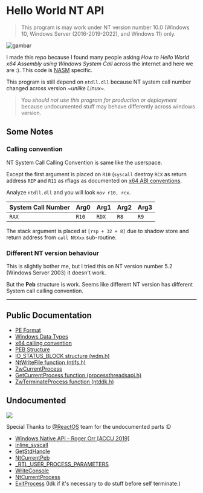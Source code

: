 # Hello World NT API

> This program is may work under NT version number 10.0 (Windows 10, Windows Server (2016-2019-2022), and Windows 11) only.

![gambar](https://user-images.githubusercontent.com/86765295/208801010-ce0c49d5-9c6c-4c4d-b470-9eb6a3be9b0d.png)

I made this repo because I found many people asking _How to Hello World x64 Assembly using Windows System Call_ across the internet and here we are :). This code is [NASM](https://nasm.us/) specific.

This program is still depend on `ntdll.dll` because NT system call number changed across version _~unlike Linux~_.

> You _should not use this program for production or deployment_ because undocumented stuff may behave differently across windows version.

## Some Notes
### Calling convention
NT System Call Calling Convention is same like the userspace.

Except the first argument is placed on `R10` (`syscall` destroy `RCX` as return address `RIP` and `R11` as rflags as documented on [x64 ABI conventions](https://learn.microsoft.com/en-us/cpp/build/x64-software-conventions?view=msvc-170#register-volatility-and-preservation). 

Analyze `ntdll.dll` and you will look `mov r10, rcx`.

| System Call Number | Arg0 | Arg1 | Arg2 | Arg3 |
| ------------------ | ---- | ---- | ---- | ---- |
| `RAX` | `R10` | `RDX` | `R8` | `R9` |

The stack argument is placed at `[rsp + 32 + 8]` due to shadow store and return address from `call NtXxx` sub-routine.

### Different NT version behaviour

This is slightly bother me, but I tried this on NT version number 5.2 (Windows Server 2003) it doesn't work.

But the **Peb** structure is work. Seems like different NT version has different System call calling convention.

-------

## Public Documentation

- [PE Format](https://learn.microsoft.com/en-us/windows/win32/debug/pe-format)
- [Windows Data Types](https://learn.microsoft.com/en-us/windows/win32/winprog/windows-data-types)
- [x64 calling convention](https://learn.microsoft.com/en-us/cpp/build/x64-calling-convention?view=msvc-170)
- [PEB Structure](https://learn.microsoft.com/en-us/windows/win32/api/winternl/ns-winternl-peb)
- [IO_STATUS_BLOCK structure (wdm.h)](https://learn.microsoft.com/en-us/windows-hardware/drivers/ddi/wdm/ns-wdm-_io_status_block)
- [NtWriteFile function (ntifs.h)](https://learn.microsoft.com/en-us/windows-hardware/drivers/ddi/ntifs/nf-ntifs-ntwritefile)
- [ZwCurrentProcess](https://learn.microsoft.com/en-us/windows-hardware/drivers/kernel/zwcurrentprocess)
- [GetCurrentProcess function (processthreadsapi.h)](https://learn.microsoft.com/en-us/windows/win32/api/processthreadsapi/nf-processthreadsapi-getcurrentprocess)
- [ZwTerminateProcess function (ntddk.h)](https://learn.microsoft.com/en-us/windows-hardware/drivers/ddi/ntddk/nf-ntddk-zwterminateprocess)

## Undocumented

![](https://i.imgflip.com/751y23.jpg)

Special Thanks to [@ReactOS](https://github.com/reactos/) team for the undocumented parts :D
- [Windows Native API - Roger Orr [ACCU 2019]](https://accu.org/conf-docs/PDFs_2019/roger_orr_-_windows_native_api.pdf)
- [inline_syscall](https://github.com/JustasMasiulis/inline_syscall)
- [GetStdHandle](https://doxygen.reactos.org/df/d28/dll_2win32_2kernel32_2client_2console_2console_8c_source.html#l01170)
- [NtCurrentPeb](https://www.geoffchappell.com/studies/windows/km/ntoskrnl/inc/api/pebteb/peb/index.htm)
- [_RTL_USER_PROCESS_PARAMETERS](https://doxygen.reactos.org/d5/df7/ndk_2rtltypes_8h_source.html#l01529)
- [WriteConsole](https://doxygen.reactos.org/d5/d48/base_2setup_2usetup_2console_8c_source.html#l00174)
- [NtCurrentProcess](https://doxygen.reactos.org/db/dc9/nt__native_8h_source.html#l01657)
- [ExitProcess](https://doxygen.reactos.org/d9/dd7/dll_2win32_2kernel32_2client_2proc_8c_source.html#l01487) (Idk if it's necessary to do stuff before self terminate.)
